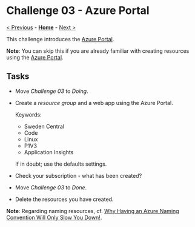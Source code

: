 # Challenge 03 - Azure Portal

[< Previous](./Challenge-02.md) - **[Home](../README.md)** - [Next >](./Challenge-04.md)

This challenge introduces the [Azure Portal](https://portal.azure.com/).

**Note**: You can skip this if you are already familiar with creating resources using the [Azure Portal](https://portal.azure.com/).

## Tasks

- Move *Challenge 03* to *Doing*.
- Create a *resource group* and a web app using the Azure Portal.

  Keywords:

  - Sweden Central
  - Code
  - Linux
  - P1V3
  - Application Insights

  If in doubt; use the defaults settings.

- Check your subscription - what has been created?
- Move *Challenge 03* to *Done*.
- Delete the resources you have created.

**Note**: Regarding naming resources, cf. [Why Having an Azure Naming Convention Will Only Slow You Down!](https://ondfisk.dk/why-having-an-azure-naming-convention-will-only-slow-you-down/).
